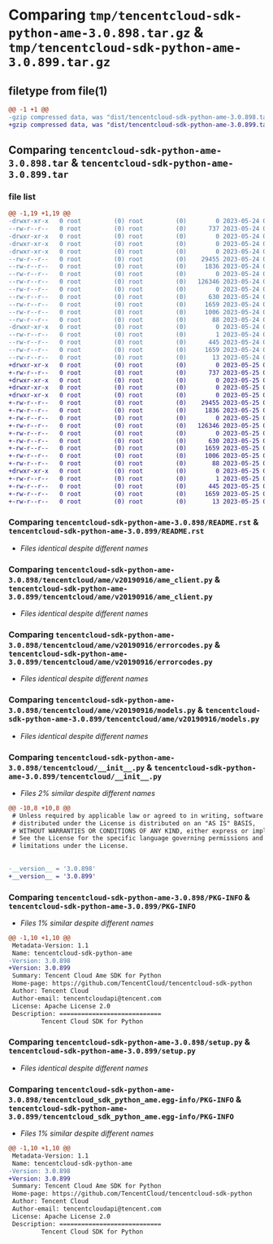 # Comparing `tmp/tencentcloud-sdk-python-ame-3.0.898.tar.gz` & `tmp/tencentcloud-sdk-python-ame-3.0.899.tar.gz`

## filetype from file(1)

```diff
@@ -1 +1 @@
-gzip compressed data, was "dist/tencentcloud-sdk-python-ame-3.0.898.tar", last modified: Wed May 24 01:44:09 2023, max compression
+gzip compressed data, was "dist/tencentcloud-sdk-python-ame-3.0.899.tar", last modified: Thu May 25 00:15:47 2023, max compression
```

## Comparing `tencentcloud-sdk-python-ame-3.0.898.tar` & `tencentcloud-sdk-python-ame-3.0.899.tar`

### file list

```diff
@@ -1,19 +1,19 @@
-drwxr-xr-x   0 root         (0) root         (0)        0 2023-05-24 01:44:09.000000 tencentcloud-sdk-python-ame-3.0.898/
--rw-r--r--   0 root         (0) root         (0)      737 2023-05-24 01:44:08.000000 tencentcloud-sdk-python-ame-3.0.898/README.rst
-drwxr-xr-x   0 root         (0) root         (0)        0 2023-05-24 01:44:09.000000 tencentcloud-sdk-python-ame-3.0.898/tencentcloud/
-drwxr-xr-x   0 root         (0) root         (0)        0 2023-05-24 01:44:09.000000 tencentcloud-sdk-python-ame-3.0.898/tencentcloud/ame/
-drwxr-xr-x   0 root         (0) root         (0)        0 2023-05-24 01:44:09.000000 tencentcloud-sdk-python-ame-3.0.898/tencentcloud/ame/v20190916/
--rw-r--r--   0 root         (0) root         (0)    29455 2023-05-24 01:44:08.000000 tencentcloud-sdk-python-ame-3.0.898/tencentcloud/ame/v20190916/ame_client.py
--rw-r--r--   0 root         (0) root         (0)     1836 2023-05-24 01:44:08.000000 tencentcloud-sdk-python-ame-3.0.898/tencentcloud/ame/v20190916/errorcodes.py
--rw-r--r--   0 root         (0) root         (0)        0 2023-05-24 01:44:08.000000 tencentcloud-sdk-python-ame-3.0.898/tencentcloud/ame/v20190916/__init__.py
--rw-r--r--   0 root         (0) root         (0)   126346 2023-05-24 01:44:08.000000 tencentcloud-sdk-python-ame-3.0.898/tencentcloud/ame/v20190916/models.py
--rw-r--r--   0 root         (0) root         (0)        0 2023-05-24 01:44:08.000000 tencentcloud-sdk-python-ame-3.0.898/tencentcloud/ame/__init__.py
--rw-r--r--   0 root         (0) root         (0)      630 2023-05-24 01:44:08.000000 tencentcloud-sdk-python-ame-3.0.898/tencentcloud/__init__.py
--rw-r--r--   0 root         (0) root         (0)     1659 2023-05-24 01:44:09.000000 tencentcloud-sdk-python-ame-3.0.898/PKG-INFO
--rw-r--r--   0 root         (0) root         (0)     1006 2023-05-24 01:44:08.000000 tencentcloud-sdk-python-ame-3.0.898/setup.py
--rw-r--r--   0 root         (0) root         (0)       88 2023-05-24 01:44:09.000000 tencentcloud-sdk-python-ame-3.0.898/setup.cfg
-drwxr-xr-x   0 root         (0) root         (0)        0 2023-05-24 01:44:09.000000 tencentcloud-sdk-python-ame-3.0.898/tencentcloud_sdk_python_ame.egg-info/
--rw-r--r--   0 root         (0) root         (0)        1 2023-05-24 01:44:09.000000 tencentcloud-sdk-python-ame-3.0.898/tencentcloud_sdk_python_ame.egg-info/dependency_links.txt
--rw-r--r--   0 root         (0) root         (0)      445 2023-05-24 01:44:09.000000 tencentcloud-sdk-python-ame-3.0.898/tencentcloud_sdk_python_ame.egg-info/SOURCES.txt
--rw-r--r--   0 root         (0) root         (0)     1659 2023-05-24 01:44:09.000000 tencentcloud-sdk-python-ame-3.0.898/tencentcloud_sdk_python_ame.egg-info/PKG-INFO
--rw-r--r--   0 root         (0) root         (0)       13 2023-05-24 01:44:09.000000 tencentcloud-sdk-python-ame-3.0.898/tencentcloud_sdk_python_ame.egg-info/top_level.txt
+drwxr-xr-x   0 root         (0) root         (0)        0 2023-05-25 00:15:47.000000 tencentcloud-sdk-python-ame-3.0.899/
+-rw-r--r--   0 root         (0) root         (0)      737 2023-05-25 00:15:47.000000 tencentcloud-sdk-python-ame-3.0.899/README.rst
+drwxr-xr-x   0 root         (0) root         (0)        0 2023-05-25 00:15:47.000000 tencentcloud-sdk-python-ame-3.0.899/tencentcloud/
+drwxr-xr-x   0 root         (0) root         (0)        0 2023-05-25 00:15:47.000000 tencentcloud-sdk-python-ame-3.0.899/tencentcloud/ame/
+drwxr-xr-x   0 root         (0) root         (0)        0 2023-05-25 00:15:47.000000 tencentcloud-sdk-python-ame-3.0.899/tencentcloud/ame/v20190916/
+-rw-r--r--   0 root         (0) root         (0)    29455 2023-05-25 00:15:47.000000 tencentcloud-sdk-python-ame-3.0.899/tencentcloud/ame/v20190916/ame_client.py
+-rw-r--r--   0 root         (0) root         (0)     1836 2023-05-25 00:15:47.000000 tencentcloud-sdk-python-ame-3.0.899/tencentcloud/ame/v20190916/errorcodes.py
+-rw-r--r--   0 root         (0) root         (0)        0 2023-05-25 00:15:47.000000 tencentcloud-sdk-python-ame-3.0.899/tencentcloud/ame/v20190916/__init__.py
+-rw-r--r--   0 root         (0) root         (0)   126346 2023-05-25 00:15:47.000000 tencentcloud-sdk-python-ame-3.0.899/tencentcloud/ame/v20190916/models.py
+-rw-r--r--   0 root         (0) root         (0)        0 2023-05-25 00:15:47.000000 tencentcloud-sdk-python-ame-3.0.899/tencentcloud/ame/__init__.py
+-rw-r--r--   0 root         (0) root         (0)      630 2023-05-25 00:15:47.000000 tencentcloud-sdk-python-ame-3.0.899/tencentcloud/__init__.py
+-rw-r--r--   0 root         (0) root         (0)     1659 2023-05-25 00:15:47.000000 tencentcloud-sdk-python-ame-3.0.899/PKG-INFO
+-rw-r--r--   0 root         (0) root         (0)     1006 2023-05-25 00:15:47.000000 tencentcloud-sdk-python-ame-3.0.899/setup.py
+-rw-r--r--   0 root         (0) root         (0)       88 2023-05-25 00:15:47.000000 tencentcloud-sdk-python-ame-3.0.899/setup.cfg
+drwxr-xr-x   0 root         (0) root         (0)        0 2023-05-25 00:15:47.000000 tencentcloud-sdk-python-ame-3.0.899/tencentcloud_sdk_python_ame.egg-info/
+-rw-r--r--   0 root         (0) root         (0)        1 2023-05-25 00:15:47.000000 tencentcloud-sdk-python-ame-3.0.899/tencentcloud_sdk_python_ame.egg-info/dependency_links.txt
+-rw-r--r--   0 root         (0) root         (0)      445 2023-05-25 00:15:47.000000 tencentcloud-sdk-python-ame-3.0.899/tencentcloud_sdk_python_ame.egg-info/SOURCES.txt
+-rw-r--r--   0 root         (0) root         (0)     1659 2023-05-25 00:15:47.000000 tencentcloud-sdk-python-ame-3.0.899/tencentcloud_sdk_python_ame.egg-info/PKG-INFO
+-rw-r--r--   0 root         (0) root         (0)       13 2023-05-25 00:15:47.000000 tencentcloud-sdk-python-ame-3.0.899/tencentcloud_sdk_python_ame.egg-info/top_level.txt
```

### Comparing `tencentcloud-sdk-python-ame-3.0.898/README.rst` & `tencentcloud-sdk-python-ame-3.0.899/README.rst`

 * *Files identical despite different names*

### Comparing `tencentcloud-sdk-python-ame-3.0.898/tencentcloud/ame/v20190916/ame_client.py` & `tencentcloud-sdk-python-ame-3.0.899/tencentcloud/ame/v20190916/ame_client.py`

 * *Files identical despite different names*

### Comparing `tencentcloud-sdk-python-ame-3.0.898/tencentcloud/ame/v20190916/errorcodes.py` & `tencentcloud-sdk-python-ame-3.0.899/tencentcloud/ame/v20190916/errorcodes.py`

 * *Files identical despite different names*

### Comparing `tencentcloud-sdk-python-ame-3.0.898/tencentcloud/ame/v20190916/models.py` & `tencentcloud-sdk-python-ame-3.0.899/tencentcloud/ame/v20190916/models.py`

 * *Files identical despite different names*

### Comparing `tencentcloud-sdk-python-ame-3.0.898/tencentcloud/__init__.py` & `tencentcloud-sdk-python-ame-3.0.899/tencentcloud/__init__.py`

 * *Files 2% similar despite different names*

```diff
@@ -10,8 +10,8 @@
 # Unless required by applicable law or agreed to in writing, software
 # distributed under the License is distributed on an "AS IS" BASIS,
 # WITHOUT WARRANTIES OR CONDITIONS OF ANY KIND, either express or implied.
 # See the License for the specific language governing permissions and
 # limitations under the License.
 
 
-__version__ = '3.0.898'
+__version__ = '3.0.899'
```

### Comparing `tencentcloud-sdk-python-ame-3.0.898/PKG-INFO` & `tencentcloud-sdk-python-ame-3.0.899/PKG-INFO`

 * *Files 1% similar despite different names*

```diff
@@ -1,10 +1,10 @@
 Metadata-Version: 1.1
 Name: tencentcloud-sdk-python-ame
-Version: 3.0.898
+Version: 3.0.899
 Summary: Tencent Cloud Ame SDK for Python
 Home-page: https://github.com/TencentCloud/tencentcloud-sdk-python
 Author: Tencent Cloud
 Author-email: tencentcloudapi@tencent.com
 License: Apache License 2.0
 Description: ============================
         Tencent Cloud SDK for Python
```

### Comparing `tencentcloud-sdk-python-ame-3.0.898/setup.py` & `tencentcloud-sdk-python-ame-3.0.899/setup.py`

 * *Files identical despite different names*

### Comparing `tencentcloud-sdk-python-ame-3.0.898/tencentcloud_sdk_python_ame.egg-info/PKG-INFO` & `tencentcloud-sdk-python-ame-3.0.899/tencentcloud_sdk_python_ame.egg-info/PKG-INFO`

 * *Files 1% similar despite different names*

```diff
@@ -1,10 +1,10 @@
 Metadata-Version: 1.1
 Name: tencentcloud-sdk-python-ame
-Version: 3.0.898
+Version: 3.0.899
 Summary: Tencent Cloud Ame SDK for Python
 Home-page: https://github.com/TencentCloud/tencentcloud-sdk-python
 Author: Tencent Cloud
 Author-email: tencentcloudapi@tencent.com
 License: Apache License 2.0
 Description: ============================
         Tencent Cloud SDK for Python
```

